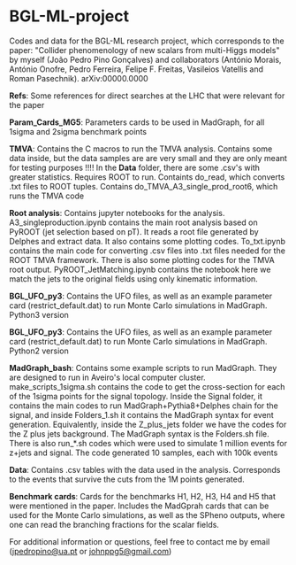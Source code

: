 # BGL-ML-project
Codes and data for the BGL-ML research project, which corresponds to the paper: "Collider phenomenology of new scalars from multi-Higgs models" by myself (João Pedro Pino Gonçalves) and collaborators (António Morais, António Onofre, Pedro Ferreira, Felipe F. Freitas, Vasileios Vatellis and Roman Pasechnik). arXiv:00000.0000

**Refs**: Some references for direct searches at the LHC that were relevant for the paper

**Param_Cards_MG5**: Parameters cards to be used in MadGraph, for all 1sigma and 2sigma benchmark points 

**TMVA**: Contains the C macros to run the TMVA analysis. Contains some data inside, but the data samples are are very small and they are only meant for testing purposes !!!! In the **Data** folder, there are some .csv's with greater statistics. Requires ROOT to run. Containts do_read, which converts .txt files to ROOT tuples. Contains do_TMVA_A3_single_prod_root6, which runs the TMVA code

**Root analysis**: Contains jupyter notebooks for the analysis. A3_singleproduction.ipynb contains the main root analysis based on PyROOT (jet selection based on pT). It reads a root file generated by Delphes and extract data. It also contains some plotting codes. To_txt.ipynb contains the main code for converting .csv files into .txt files needed for the ROOT TMVA framework. There is also some plotting codes for the TMVA root output. PyROOT_JetMatching.ipynb contains the notebook here we match the jets to the original fields using only kinematic information.

**BGL_UFO_py3**: Contains the UFO files, as well as an example parameter card (restrict_default.dat) to run Monte Carlo simulations in MadGraph. Python3 version

**BGL_UFO_py3**: Contains the UFO files, as well as an example parameter card (restrict_default.dat) to run Monte Carlo simulations in MadGraph. Python2 version

**MadGraph_bash**: Contains some example scripts to run MadGraph. They are designed to run in Aveiro's local computer cluster. make_scripts_1sigma.sh contains the code to get the cross-section for each of the 1sigma points for the signal topology. Inside the Signal folder, it contains the main codes to run MadGraph+Pythia8+Delphes chain for the signal, and inside Folders_1.sh it contains the MadGraph syntax for event generation. Equivalently, inside the Z_plus_jets folder we have the codes for the Z plus jets background. The MadGraph syntax is the Folders.sh file.
There is also run_\*.sh codes which were used to simulate 1 million events for z+jets and signal. The code generated 10 samples, each with 100k events

**Data**: Contains .csv tables with the data used in the analysis. Corresponds to the events that survive the cuts from the 1M points generated.

**Benchmark cards**: Cards for the benchmarks H1, H2, H3, H4 and H5 that were mentioned in the paper. Includes the MadGprah cards that can be used for the Monte Carlo simulations, as well as the SPheno outputs, where one can read the branching fractions for the scalar fields.


For additional information or questions, feel free to contact me by email (jpedropino@ua.pt or johnppg5@gmail.com)
